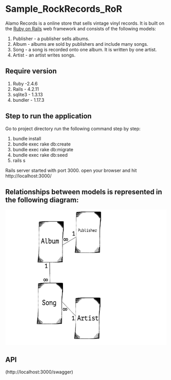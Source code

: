 # Sample_RockRecords_RoR

Alamo Records is a online store that sells vintage vinyl records. It is built on the [Ruby on Rails](http://www.rubyonrails.org) web framework and consists of the following models:

1. Publisher - a publisher sells albums.
2. Album - albums are sold by publishers and include many songs.
3. Song - a song is recorded onto one album. It is written by one artist.
4. Artist - an artist writes songs.

## Require version

1. Ruby -2.4.6
2. Rails - 4.2.11
3. sqlite3 - 1.3.13
4. bundler - 1.17.3

## Step to run the application

Go to project directory run the following command step by step:

1. bundle install
2. bundle exec rake db:create
3. bundle exec rake db:migrate
4. bundle exec rake db:seed
5. rails s 

Rails server started with port 3000. open your browser and hit http://localhost:3000/

## Relationships between models is represented in the following diagram:

![Rock Records model diagram](public/alamo_records_diagram.png)


## API
(http://localhost:3000/swagger)